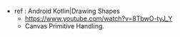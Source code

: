 * ref : Android Kotlin|Drawing Shapes
  * https://www.youtube.com/watch?v=8TbwO-tyJ_Y 
  * Canvas Primitive Handling.